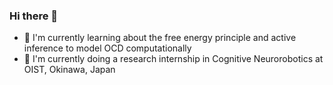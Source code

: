 ### Hi there 👋

<!--
**pulkitgoyal56/pulkitgoyal56** is a ✨ _special_ ✨ repository because its `README.md` (this file) appears on your GitHub profile.

Here are some ideas to get you started:

- 🔭 I’m currently working on ...
- 🌱 I’m currently learning ...
- 👯 I’m looking to collaborate on ...
- 🤔 I’m looking for help with ...
- 💬 Ask me about ...
- 📫 How to reach me: ...
- 😄 Pronouns: ...
- ⚡ Fun fact: ...
-->

- 📖 I'm currently learning about the free energy principle and active inference to model OCD computationally
- 📍 I'm currently doing a research internship in Cognitive Neurorobotics at OIST, Okinawa, Japan

<!-- DONE -->
<!-- - 🔭 I’m working on documenting my fNIRS data analysis pipeline library -->
<!-- - 📚 I'm finishing my Master's thesis on *building visual semantic bias in curious exploration during free play* -->
<!-- - 📖 I'm currently learning about deep reinforcement learning -->

